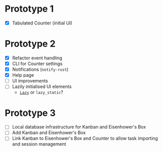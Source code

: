 # Prototype 1

- [x] Tabulated Counter (initial UI)

# Prototype 2

- [x] Refactor event handling
- [x] CLI for Counter settings
- [x] Notifications (`notify-rust`)
- [x] Help page
- [ ] UI improvements
- [ ] Lazily initialised UI elements
  - [`Lazy`](https://github.com/rust-lang/rust/issues/74465) or `lazy_static`?

# Prototype 3

- [ ] Local database infrastructure for Kanban and Eisenhower's Box
- [ ] Add Kanban and Eisenhower's Box
- [ ] Link Kanban to Eisenhower's Box and Counter to allow task importing and session management
